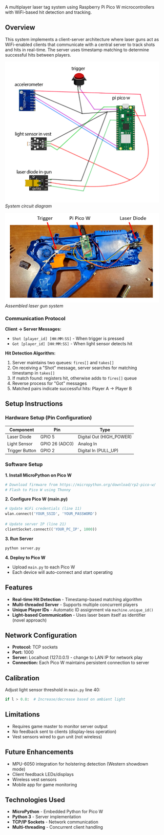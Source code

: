 A multiplayer laser tag system using Raspberry Pi Pico W microcontrollers with WiFi-based hit detection and tracking.

## Overview

This system implements a client-server architecture where laser guns act as WiFi-enabled clients that communicate with a central server to track shots and hits in real-time. The server uses timestamp matching to determine successful hits between players.

![Circuit Diagram](images/circuit_diagram.png)
*System circuit diagram*

![Laser Tag System](images/laser_gun_system.png)
*Assembled laser gun system*

### Communication Protocol

**Client → Server Messages:**
- `Shot [player_id] [HH:MM:SS]` - When trigger is pressed
- `Got [player_id] [HH:MM:SS]` - When light sensor detects hit

**Hit Detection Algorithm:**
1. Server maintains two queues: `fires[]` and `takes[]`
2. On receiving a "Shot" message, server searches for matching timestamp in `takes[]`
3. If match found: registers hit, otherwise adds to `fires[]` queue
4. Reverse process for "Got" messages
5. Matched pairs indicate successful hits: Player A → Player B

## Setup Instructions

### Hardware Setup (Pin Configuration)

| Component | Pin | Type |
|-----------|-----|------|
| Laser Diode | GPIO 5 | Digital Out (HIGH_POWER) |
| Light Sensor | GPIO 26 (ADC0) | Analog In |
| Trigger Button | GPIO 2 | Digital In (PULL_UP) |

### Software Setup

**1. Install MicroPython on Pico W**
```bash
# Download firmware from https://micropython.org/download/rp2-pico-w/
# Flash to Pico W using Thonny
```

**2. Configure Pico W (main.py)**
```python
# Update WiFi credentials (line 11)
wlan.connect('YOUR_SSID', 'YOUR_PASSWORD')

# Update server IP (line 21)
clientSocket.connect(('YOUR_PC_IP', 1000))
```

**3. Run Server**
```bash
python server.py
```

**4. Deploy to Pico W**
- Upload `main.py` to each Pico W
- Each device will auto-connect and start operating

## Features

- **Real-time Hit Detection** - Timestamp-based matching algorithm
- **Multi-threaded Server** - Supports multiple concurrent players
- **Unique Player IDs** - Automatic ID assignment via `machine.unique_id()`
- **Light-based Communication** - Uses laser beam itself as identifier (novel approach)

## Network Configuration

- **Protocol:** TCP sockets
- **Port:** 1000
- **Server:** Localhost (127.0.0.1) - change to LAN IP for network play
- **Connection:** Each Pico W maintains persistent connection to server

## Calibration

Adjust light sensor threshold in `main.py` line 40:
```python
if l > 0.8:  # Increase/decrease based on ambient light
```

## Limitations

- Requires game master to monitor server output
- No feedback sent to clients (display-less operation)
- Vest sensors wired to gun unit (not wireless)

## Future Enhancements

- MPU-6050 integration for holstering detection (Western showdown mode)
- Client feedback LEDs/displays
- Wireless vest sensors
- Mobile app for game monitoring

## Technologies Used

- **MicroPython** - Embedded Python for Pico W
- **Python 3** - Server implementation
- **TCP/IP Sockets** - Network communication
- **Multi-threading** - Concurrent client handling